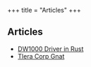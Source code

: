 +++
title = "Articles"
+++

## Articles

<ul class="articles">
    <li>
        <a href="/articles/dw1000" target="_self">
            DW1000 Driver in Rust
        </a>
    </li>
    <li>
        <a href="/articles/tlera-corp-gnat" target="_self">
            Tlera Corp Gnat
        </a>
    </li>
</ul>
